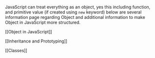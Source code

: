 JavaScript can treat everything as an object, yes this including function, and primitive value (if created using `new` keyword) below are several information page regarding Object and additional information to make Object in JavaScript more structured.

[[Object in JavaScript]]

[[Inheritance and Prototyping]]

[[Classes]]